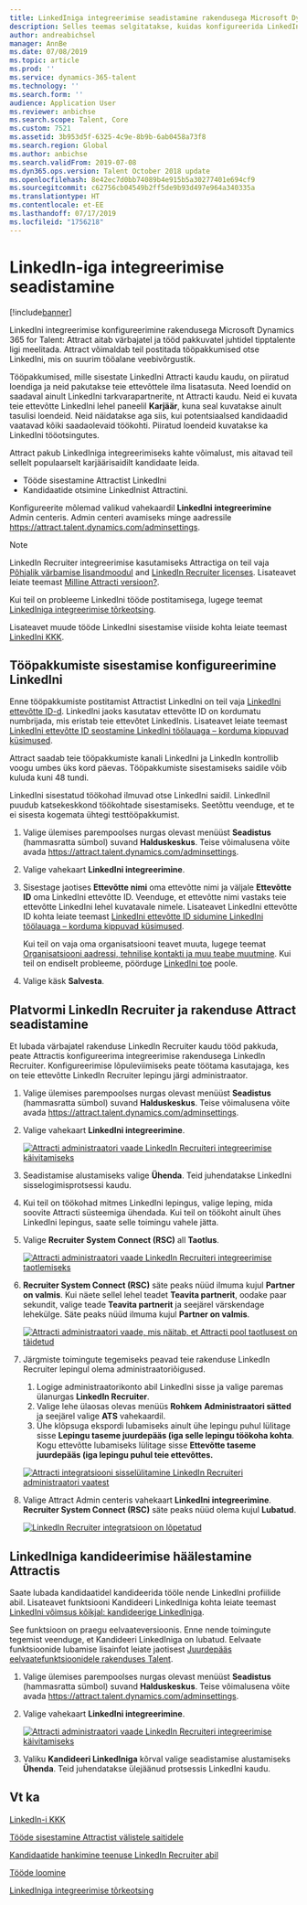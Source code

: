 ```yaml
---
title: LinkedIniga integreerimise seadistamine rakendusega Microsoft Dynamics 365 for Talent - Attract
description: Selles teemas selgitatakse, kuidas konfigureerida LinkedIni integreerimine rakenduse Dynamics 365 for Talent - Attract jaoks, et saaksite hõlpsalt sisestada tööpakkumised rakendusse Attract LinkedIn ja et värbajad saaksid sünkroonida värbamisteavet kandidaadi LinkedIni profiiliga.
author: andreabichsel
manager: AnnBe
ms.date: 07/08/2019
ms.topic: article
ms.prod: ''
ms.service: dynamics-365-talent
ms.technology: ''
ms.search.form: ''
audience: Application User
ms.reviewer: anbichse
ms.search.scope: Talent, Core
ms.custom: 7521
ms.assetid: 3b953d5f-6325-4c9e-8b9b-6ab0458a73f8
ms.search.region: Global
ms.author: anbichse
ms.search.validFrom: 2019-07-08
ms.dyn365.ops.version: Talent October 2018 update
ms.openlocfilehash: 8e42ec7d0bb74089b4e915b5a30277401e694cf9
ms.sourcegitcommit: c62756cb04549b2ff5de9b93d497e964a340335a
ms.translationtype: HT
ms.contentlocale: et-EE
ms.lasthandoff: 07/17/2019
ms.locfileid: "1756218"
---
```

# <a name="set-up-linkedin-integration"></a>LinkedIn-iga integreerimise seadistamine

[!include[banner](../includes/banner.md)]

LinkedIni integreerimise konfigureerimine rakendusega Microsoft Dynamics 365 for Talent: Attract aitab värbajatel ja tööd pakkuvatel juhtidel tipptalente ligi meelitada. Attract võimaldab teil postitada tööpakkumised otse LinkedIni, mis on suurim tööalane veebivõrgustik.

Tööpakkumised, mille sisestate LinkedIni Attracti kaudu kaudu, on piiratud loendiga ja neid pakutakse teie ettevõttele ilma lisatasuta. Need loendid on saadaval ainult LinkedIni tarkvarapartnerite, nt Attracti kaudu. Neid ei kuvata teie ettevõtte LinkedIni lehel paneelil **Karjäär**, kuna seal kuvatakse ainult tasulisi loendeid. Neid näidatakse aga siis, kui potentsiaalsed kandidaadid vaatavad kõiki saadaolevaid töökohti. Piiratud loendeid kuvatakse ka LinkedIni tööotsingutes.

Attract pakub LinkedIniga integreerimiseks kahte võimalust, mis aitavad teil sellelt populaarselt karjäärisaidilt kandidaate leida.

- Tööde sisestamine Attractist LinkedIni
- Kandidaatide otsimine LinkedInist Attractini.

Konfigureerite mõlemad valikud vahekaardil **LinkedIni integreerimine** Admin centeris. Admin centeri avamiseks minge aadressile <https://attract.talent.dynamics.com/adminsettings>.

> [!NOTE]
> LinkedIn Recruiter integreerimise kasutamiseks Attractiga on teil vaja [Põhjalik värbamise lisandmoodul](https://docs.microsoft.com/dynamics365/unified-operations/talent/attract-comprehensive-hiring) and [LinkedIn Recruiter licenses](https://business.linkedin.com/talent-solutions/cx/17/08/recruiter-demo-fs2-k18). Lisateavet leiate teemast [Milline Attracti versioon?](./attract-comprehensive-hiring.md).

Kui teil on probleeme LinkedIni tööde postitamisega, lugege teemat [LinkedIniga integreerimise tõrkeotsing](./attract-troubleshoot-linkedin.md).

Lisateavet muude tööde LinkedIni sisestamise viiside kohta leiate teemast [LinkedIni KKK](./attract-linkedin-faq.md).

## <a name="configure-job-posting-to-linkedin"></a>Tööpakkumiste sisestamise konfigureerimine LinkedIni

Enne tööpakkumiste postitamist Attractist LinkedIni on teil vaja [LinkedIni ettevõtte ID-d](https://aka.ms/findID). LinkedIni jaoks kasutatav ettevõtte ID on kordumatu numbrijada, mis eristab teie ettevõtet LinkedInis. Lisateavet leiate teemast [LinkedIni ettevõtte ID seostamine LinkedIni töölauaga – korduma kippuvad küsimused](https://aka.ms/findID).

Attract saadab teie tööpakkumiste kanali LinkedIni ja LinkedIn kontrollib voogu umbes üks kord päevas. Tööpakkumiste sisestamiseks saidile võib kuluda kuni 48 tundi.

LinkedIni sisestatud töökohad ilmuvad otse LinkedIni saidil. LinkedInil puudub katsekeskkond töökohtade sisestamiseks. Seetõttu veenduge, et te ei sisesta kogemata ühtegi testtööpakkumist. 

1. Valige ülemises parempoolses nurgas olevast menüüst **Seadistus** (hammasratta sümbol) suvand **Halduskeskus**. Teise võimalusena võite avada <https://attract.talent.dynamics.com/adminsettings>.
2. Valige vahekaart **LinkedIni integreerimine**.
3. Sisestage jaotises **Ettevõtte nimi** oma ettevõtte nimi ja väljale **Ettevõtte ID** oma LinkedIni ettevõtte ID. Veenduge, et ettevõtte nimi vastaks teie ettevõtte LinkedIni lehel kuvatavale nimele. Lisateavet LinkedIni ettevõtte ID kohta leiate teemast [LinkedIni ettevõtte ID sidumine LinkedIni töölauaga – korduma kippuvad küsimused](https://www.linkedin.com/help/linkedin/answer/98972).

    Kui teil on vaja oma organisatsiooni teavet muuta, lugege teemat [Organisatsiooni aadressi, tehnilise kontakti ja muu teabe muutmine](https://docs.microsoft.com/office365/admin/manage/change-address-contact-and-more). Kui teil on endiselt probleeme, pöörduge [LinkedIni toe](https://www.linkedin.com/help/linkedin) poole.

4. Valige käsk **Salvesta**.

## <a name="set-up-linkedin-recruiter-with-attract"></a>Platvormi LinkedIn Recruiter ja rakenduse Attract seadistamine 

Et lubada värbajatel rakenduse LinkedIn Recruiter kaudu tööd pakkuda, peate Attractis konfigureerima integreerimise rakendusega LinkedIn Recruiter. Konfigureerimise lõpuleviimiseks peate töötama kasutajaga, kes on teie ettevõtte LinkedIn Recruiter lepingu järgi administraator.

1. Valige ülemises parempoolses nurgas olevast menüüst **Seadistus** (hammasratta sümbol) suvand **Halduskeskus**. Teise võimalusena võite avada <https://attract.talent.dynamics.com/adminsettings>.
2. Valige vahekaart **LinkedIni integreerimine**.

    [![Attracti administraatori vaade LinkedIn Recruiteri integreerimise käivitamiseks](./media/LinkedInConnect.png)](./media/LinkedInConnect.png)

3. Seadistamise alustamiseks valige **Ühenda**. Teid juhendatakse LinkedIni sisselogimisprotsessi kaudu.
4. Kui teil on töökohad mitmes LinkedIni lepingus, valige leping, mida soovite Attracti süsteemiga ühendada. Kui teil on töökoht ainult ühes LinkedIni lepingus, saate selle toimingu vahele jätta.
5. Valige **Recruiter System Connect (RSC)** all **Taotlus**.

    [![Attracti administraatori vaade LinkedIn Recruiteri integreerimise taotlemiseks](./media/RequestLinkedInRSC.png)](./media/RequestLinkedInRSC.png)

6. **Recruiter System Connect (RSC)** säte peaks nüüd ilmuma kujul **Partner on valmis**. Kui näete sellel lehel teadet **Teavita partnerit**, oodake paar sekundit, valige teade **Teavita partnerit** ja seejärel värskendage lehekülge. Säte peaks nüüd ilmuma kujul **Partner on valmis**.

    [![Attracti administraatori vaade, mis näitab, et Attracti pool taotlusest on täidetud](./media/PartnerReadyRSC.png)](./media/PartnerReadyRSC.png)

7. Järgmiste toimingute tegemiseks peavad teie rakenduse LinkedIn Recruiter lepingul olema administraatoriõigused.

    1. Logige administraatorikonto abil LinkedIni sisse ja valige paremas ülanurgas **LinkedIn Recruiter**. 
    2. Valige lehe ülaosas olevas menüüs **Rohkem** **Administraatori sätted** ja seejärel valige **ATS** vahekaardil.
    3. Ühe klõpsuga ekspordi lubamiseks ainult ühe lepingu puhul lülitage sisse **Lepingu taseme juurdepääs (iga selle lepingu töökoha kohta**. Kogu ettevõtte lubamiseks lülitage sisse **Ettevõtte taseme juurdepääs (iga lepingu puhul teie ettevõttes.**

    [![Attracti integratsiooni sisselülitamine LinkedIn Recruiteri administraatori vaatest](./media/EnableRSC.png)](./media/EnableRSC.png)

8. Valige Attract Admin centeris vahekaart **LinkedIni integreerimine**. **Recruiter System Connect (RSC)** säte peaks nüüd olema kujul **Lubatud**.

    [![LinkedIn Recruiter integratsioon on lõpetatud](./media/RSCSetupComplete.png)](./media/RSCSetupComplete.png)

## <a name="set-up-apply-with-linkedin-in-attract"></a>LinkedIniga kandideerimise häälestamine Attractis

Saate lubada kandidaatidel kandideerida tööle nende LinkedIni profiilide abil. Lisateavet funktsiooni Kandideeri LinkedIniga kohta leiate teemast [LinkedIni võimsus kõikjal: kandideerige LinkedIniga](https://blog.linkedin.com/2011/07/24/apply-with-linkedin).

See funktsioon on praegu eelvaateversioonis. Enne nende toimingute tegemist veenduge, et Kandideeri LinkedIniga on lubatud. Eelvaate funktsioonide lubamise lisainfot leiate jaotisest [Juurdepääs eelvaatefunktsioonidele rakenduses Talent](./access-preview-feature.md).

1. Valige ülemises parempoolses nurgas olevast menüüst **Seadistus** (hammasratta sümbol) suvand **Halduskeskus**. Teise võimalusena võite avada <https://attract.talent.dynamics.com/adminsettings>.
2. Valige vahekaart **LinkedIni integreerimine**.

    [![Attracti administraatori vaade LinkedIn Recruiteri integreerimise käivitamiseks](./media/LinkedInConnect.png)](./media/LinkedInConnect.png)

3. Valiku **Kandideeri LinkedIniga** kõrval valige seadistamise alustamiseks **Ühenda**. Teid juhendatakse ülejäänud protsessis LinkedIni kaudu.

## <a name="see-also"></a>Vt ka

[LinkedIn-i KKK](./attract-linkedin-faq.md)

[Tööde sisestamine Attractist välistele saitidele](./posting-jobs-external.md)

[Kandidaatide hankimine teenuse LinkedIn Recruiter abil](./attract-linkedin-recruiter.md)

[Tööde loomine](./creating-jobs-attract.md)

[LinkedIniga integreerimise tõrkeotsing](./attract-troubleshoot-linkedin.md)
